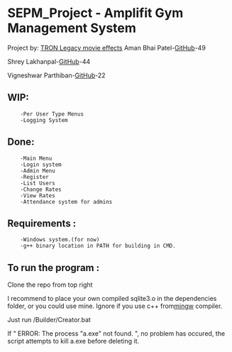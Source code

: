 # SEPM_Project - Amplifit Gym Management System
Project by:
[TRON Legacy movie effects](https://web.archive.org/web/20170511000410/http://jtnimoy.com/blogs/projects/14881671) 
Aman Bhai Patel-[GitHub](https://www.github.com/amanbp)-49

Shrey Lakhanpal-[GitHub](https://www.github.com/shreylakhanpal4)-44

Vigneshwar Parthiban-[GitHub](https://www.github.com/VigneshwarP)-22

## WIP:
```	
	-Per User Type Menus
	-Logging System
```

## Done:
```
	-Main Menu
	-Login system
	-Admin Menu
	-Register
	-List Users
	-Change Rates
	-View Rates
	-Attendance system for admins
```

## Requirements :
```
	-Windows system.(for now)
	-g++ binary location in PATH for building in CMD.

```

## To run the program :
<p>
Clone the repo from top right
</p>
<p>
I recommend to place your own compiled sqlite3.o in the dependencies folder, or you could use mine. Ignore if you use c++ from<a href = "www.mingw.org">mingw</a> compiler.
</p>
<p>
Just run /Builder/Creator.bat
</p>
<p>
If " ERROR: The process "a.exe" not found. ", no problem has occured, the script attempts to kill a.exe before deleting it.
</p>